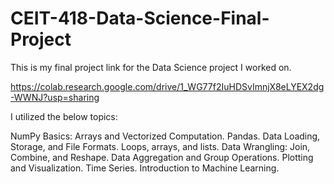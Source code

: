 # CEIT-418-Data-Science-Final-Project

This is my final project link for the Data Science project I worked on.

https://colab.research.google.com/drive/1_WG77f2IuHDSvImnjX8eLYEX2dg-WWNJ?usp=sharing

I utilized the below topics:

NumPy Basics: Arrays and Vectorized Computation.
Pandas.
Data Loading, Storage, and File Formats.
Loops, arrays, and lists.
Data Wrangling: Join, Combine, and Reshape.
Data Aggregation and Group Operations.
Plotting and Visualization.
Time Series.
Introduction to Machine Learning.
